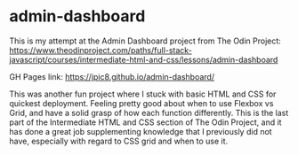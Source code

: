 # admin-dashboard

This is my attempt at the Admin Dashboard project from The Odin Project:
https://www.theodinproject.com/paths/full-stack-javascript/courses/intermediate-html-and-css/lessons/admin-dashboard

GH Pages link:
https://jpic8.github.io/admin-dashboard/

This was another fun project where I stuck with basic HTML and CSS for quickest deployment. Feeling pretty good about when to use Flexbox vs Grid, and have a solid grasp of how each function differently. This is the last part of the Intermediate HTML and CSS section of The Odin Project, and it has done a great job supplementing knowledge that I previously did not have, especially with regard to CSS grid and when to use it.
